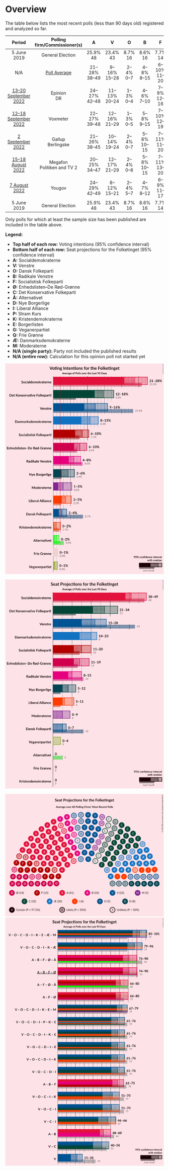 # Overview

The table below lists the most recent polls (less than 90 days old) registered and analyzed so far.

| Period     | Polling firm/Commissioner(s) | A | V | O | B | F | Ø | C | Å | D | I | P | K | E | G | Q | Æ | M |
|:----------:|:----------------------------:|:--:|:--:|:--:|:--:|:--:|:--:|:--:|:--:|:--:|:--:|:--:|:--:|:--:|:--:|:--:|:--:|:--:|
| 5 June 2019 | General Election | 25.9% <br> 48 | 23.4% <br> 43 | 8.7% <br> 16 | 8.6% <br> 16 | 7.7% <br> 14 | 6.9% <br> 13 | 6.6% <br> 12 | 3.0% <br> 5 | 2.4% <br> 4 | 2.3% <br> 4 | 1.8% <br> 0 | 1.7% <br> 0 | 0.8% <br> 0 | 0.0% <br> 0 | 0.0% <br> 0 | 0.0% <br> 0 | 0.0% <br> 0 |
| N/A | [Poll Average](average.html) | 21–28% <br> 38–49 | 9–16% <br> 15–28 | 2–4% <br> 0–7 | 4–8% <br> 8–15 | 6–10% <br> 11–20 | 6–10% <br> 12–19 | 12–17% <br> 21–31 | 0–2% <br> 0 | 2–6% <br> 5–12 | 3–6% <br> 5–11 | N/A <br> N/A | 0–2% <br> 0 | N/A <br> N/A | 0–1% <br> 0–4 | 0–1% <br> 0 | 8–13% <br> 14–23 | 1–5% <br> 0–9 |
| [13–20 September 2022](2022-09-20-Epinion.html) | Epinion <br> DR | 24–27% <br> 42–48 | 11–13% <br> 20–24 | 1–3% <br> 0–4 | 4–6% <br> 7–10 | 7–9% <br> 12–16 | 7–9% <br> 13–17 | 12–15% <br> 23–26 | 1% <br> 0 | 4–6% <br> 6–9 | 4–6% <br> 8–11 | N/A <br> N/A | 0–1% <br> 0 | N/A <br> N/A | 0–1% <br> 0 | 1–2% <br> 0 | 10–12% <br> 19–22 | 3–4% <br> 5–8 |
| [12–18 September 2022](2022-09-18-Voxmeter.html) | Voxmeter | 22–27% <br> 39–48 | 12–16% <br> 21–29 | 1–3% <br> 0–5 | 5–8% <br> 9–15 | 7–10% <br> 12–19 | 7–10% <br> 12–19 | 12–16% <br> 21–30 | 0–2% <br> 0 | 4–6% <br> 6–12 | 3–6% <br> 6–12 | N/A <br> N/A | 1–2% <br> 0–4 | N/A <br> N/A | 0–1% <br> 0 | 0–1% <br> 0 | 8–11% <br> 13–21 | 1–3% <br> 0–5 |
| [2 September 2022](2022-09-02-Gallup.html) | Gallup <br> Berlingske | 21–26% <br> 38–45 | 10–14% <br> 19–24 | 2–4% <br> 0–7 | 5–8% <br> 10–15 | 7–11% <br> 11–20 | 7–10% <br> 13–19 | 12–16% <br> 23–30 | 0–1% <br> 0 | 3–6% <br> 6–9 | 3–5% <br> 5–7 | N/A <br> N/A | 1–2% <br> 0 | N/A <br> N/A | 0–1% <br> 0 | 0–1% <br> 0 | 8–12% <br> 16–21 | 2–5% <br> 0–8 |
| [15–18 August 2022](2022-08-18-Megafon.html) | Megafon <br> Politiken and TV 2 | 20–25% <br> 34–47 | 12–17% <br> 21–29 | 2–4% <br> 0–8 | 5–8% <br> 10–15 | 7–11% <br> 13–20 | 6–10% <br> 10–17 | 13–18% <br> 23–33 | 1–2% <br> 0 | 2–4% <br> 4–7 | 3–5% <br> 5–9 | N/A <br> N/A | 0–1% <br> 0 | N/A <br> N/A | 0–1% <br> 0 | 0–2% <br> 0 | 8–12% <br> 14–22 | 1–3% <br> 0–6 |
| [7 August 2022](2022-08-07-Yougov.html) | Yougov | 24–29% <br> 42–49 | 8–12% <br> 15–21 | 2–4% <br> 5–7 | 4–7% <br> 8–12 | 6–9% <br> 11–17 | 6–8% <br> 10–14 | 12–16% <br> 22–26 | 1–2% <br> 0 | 4–7% <br> 8–12 | 2–4% <br> 5–7 | N/A <br> N/A | 0–1% <br> 0 | N/A <br> N/A | 0–1% <br> 0–4 | 0–1% <br> 0 | 10–14% <br> 18–25 | 4–6% <br> 6–9 |
| 5 June 2019 | General Election | 25.9% <br> 48 | 23.4% <br> 43 | 8.7% <br> 16 | 8.6% <br> 16 | 7.7% <br> 14 | 6.9% <br> 13 | 6.6% <br> 12 | 3.0% <br> 5 | 2.4% <br> 4 | 2.3% <br> 4 | 1.8% <br> 0 | 1.7% <br> 0 | 0.8% <br> 0 | 0.0% <br> 0 | 0.0% <br> 0 | 0.0% <br> 0 | 0.0% <br> 0 |

Only polls for which at least the sample size has been published are included in the table above.

**Legend:**
+ **Top half of each row:** Voting intentions (95% confidence interval)
+ **Bottom half of each row:** Seat projections for the Folketinget (95% confidence interval)
+ **A:** Socialdemokraterne
+ **V:** Venstre
+ **O:** Dansk Folkeparti
+ **B:** Radikale Venstre
+ **F:** Socialistisk Folkeparti
+ **Ø:** Enhedslisten–De Rød-Grønne
+ **C:** Det Konservative Folkeparti
+ **Å:** Alternativet
+ **D:** Nye Borgerlige
+ **I:** Liberal Alliance
+ **P:** Stram Kurs
+ **K:** Kristendemokraterne
+ **E:** Borgerlisten
+ **G:** Veganerpartiet
+ **Q:** Frie Grønne
+ **Æ:** Danmarksdemokraterne
+ **M:** Moderaterne
+ **N/A (single party):** Party not included the published results
+ **N/A (entire row):** Calculation for this opinion poll not started yet


![Graph with voting intentions not yet produced](average.png "Voting Intentions")

![Graph with seats not yet produced](average-seats.png "Seats")

![Graph with seating plan not yet produced](average-seating-plan.png "Seating Plan")
![Graph with coalitions seats not yet produced](average-coalitions-seats.png "Coalitions Seats")
